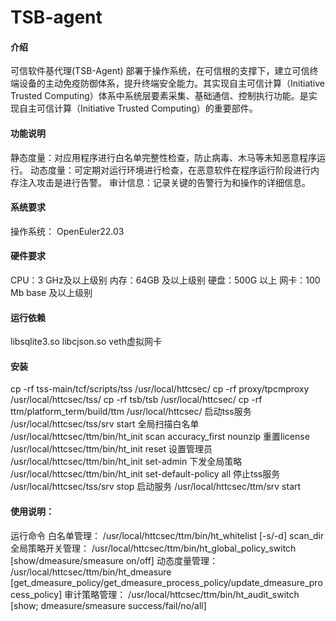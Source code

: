 # TSB-agent

#### 介绍
可信软件基代理(TSB-Agent) 部署于操作系统，在可信根的支撑下，建立可信终端设备的主动免疫防御体系，提升终端安全能力。其实现自主可信计算（Initiative Trusted Computing）体系中系统层要素采集、基础通信、控制执行功能。是实现自主可信计算（Initiative Trusted Computing）的重要部件。

#### 功能说明
静态度量：对应用程序进行白名单完整性检查，防止病毒、木马等未知恶意程序运行。
动态度量：可定期对运行环境进行检查，在恶意软件在程序运行阶段进行内存注入攻击是进行告警。
审计信息：记录关键的告警行为和操作的详细信息。

#### 系统要求
操作系统： OpenEuler22.03

#### 硬件要求
CPU：3 GHz及以上级别
内存：64GB 及以上级别
硬盘：500G 以上
网卡：100 Mb base 及以上级别

#### 运行依赖
libsqlite3.so
libcjson.so
veth虚拟网卡

#### 安装
cp -rf tss-main/tcf/scripts/tss  /usr/local/httcsec/
cp -rf proxy/tpcmproxy  /usr/local/httcsec/tss/
cp -rf tsb/tsb /usr/local/httcsec/
cp -rf ttm/platform_term/build/ttm  /usr/local/httcsec/
启动tss服务
/usr/local/httcsec/tss/srv start
全局扫描白名单
/usr/local/httcsec/ttm/bin/ht_init scan  accuracy_first  nounzip
重置license
/usr/local/httcsec/ttm/bin/ht_init reset
设置管理员
/usr/local/httcsec/ttm/bin/ht_init set-admin
下发全局策略
/usr/local/httcsec/ttm/bin/ht_init set-default-policy all
停止tss服务
/usr/local/httcsec/tss/srv stop
启动服务
/usr/local/httcsec/ttm/srv start

#### 使用说明：
运行命令
白名单管理：
/usr/local/httcsec/ttm/bin/ht_whitelist  [-s/-d]  scan_dir
全局策略开关管理：
/usr/local/httcsec/ttm/bin/ht_global_policy_switch  [show/dmeasure/smeasure   on/off] 
动态度量管理：
/usr/local/httcsec/ttm/bin/ht_dmeasure  [get_dmeasure_policy/get_dmeasure_process_policy/update_dmeasure_process_policy]
审计策略管理：
/usr/local/httcsec/ttm/bin/ht_audit_switch [show; dmeasure/smeasure  success/fail/no/all]

